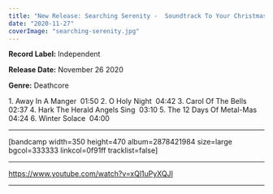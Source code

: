 ```yaml
---
title: "New Release: Searching Serenity -  Soundtrack To Your Christmas[EP]"
date: "2020-11-27"
coverImage: "searching-serenity.jpg"
---
```


**Record Label:** Independent

**Release Date:** November 26 2020

**Genre:** Deathcore

1\. Away In A Manger  01:50 2. O Holy Night  04:42 3. Carol Of The Bells  02:37 4. Hark The Herald Angels Sing  03:10 5. The 12 Days Of Metal-Mas  04:24 6. Winter Solace  04:00

* * *

\[bandcamp width=350 height=470 album=2878421984 size=large bgcol=333333 linkcol=0f91ff tracklist=false\]

* * *

https://www.youtube.com/watch?v=xQl1uPyXQJI

* * *

